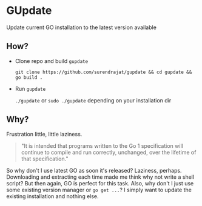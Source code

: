 # GUpdate
Update current GO installation to the latest version available

## How?
- Clone repo and build `gupdate`

    `git clone https://github.com/surendrajat/gupdate && cd gupdate && go build .`
- Run `gupdate`

    `./gupdate` or `sudo ./gupdate` depending on your installation dir
## Why?
Frustration little, little laziness.
> "It is intended that programs written to the Go 1 specification will continue to compile and run correctly, unchanged, over the lifetime of that specification."

So why don't I use latest GO as soon it's released? Laziness, perhaps.
Downloading and extracting each time made me think why not write a shell script? But then again, GO is perfect for this task.
Also, why don't I just use some existing version manager or `go get ...`? I simply want to update the existing installation and nothing else.
